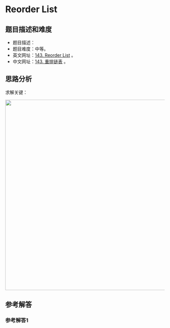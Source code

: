 # Reorder List

## 题目描述和难度
+ 题目描述：
+ 题目难度：中等。
+ 英文网址：[143. Reorder List](https://leetcode.com/problems/reorder-list/description/)  。
+ 中文网址：[143. 重排链表](https://leetcode-cn.com/problems/reorder-list/description/)  。
## 思路分析
求解关键：

<img src="https://liweiwei1419.github.io/images/leetcode-solution/" width="600">

## 参考解答
### 参考解答1

```java

```